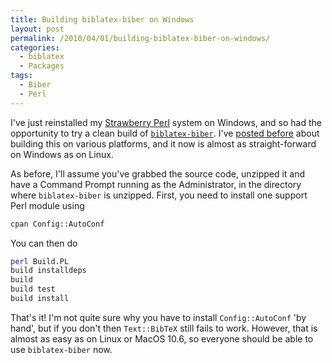 ```yaml
---
title: Building biblatex-biber on Windows
layout: post
permalink: /2010/04/01/building-biblatex-biber-on-windows/
categories:
  - biblatex
  - Packages
tags:
  - Biber
  - Perl
---
```

I've just reinstalled my [Strawberry Perl](http://strawberryperl.com/) system on Windows, and so had the opportunity to try a clean build of [`biblatex-biber`](http://biblatex-biber.sourceforge.net/). I've [posted before](/2010/02/27/building-biblatex-biber-again/) about building this on various platforms, and it now is almost as straight-forward on Windows as on Linux.

As before, I'll assume you've grabbed the source code, unzipped it and have a Command Prompt running as the Administrator, in the directory where `biblatex-biber` is unzipped. First, you need to install one support Perl module using

```bash
cpan Config::AutoConf
```

You can then do

```bash
perl Build.PL
build installdeps
build
build test
build install
```

That's it! I'm not quite sure why you have to install `Config::AutoConf` 'by hand', but if you don't then `Text::BibTeX` still fails to work. However, that is almost as easy as on Linux or MacOS 10.6, so everyone should be able to use `biblatex-biber` now.
